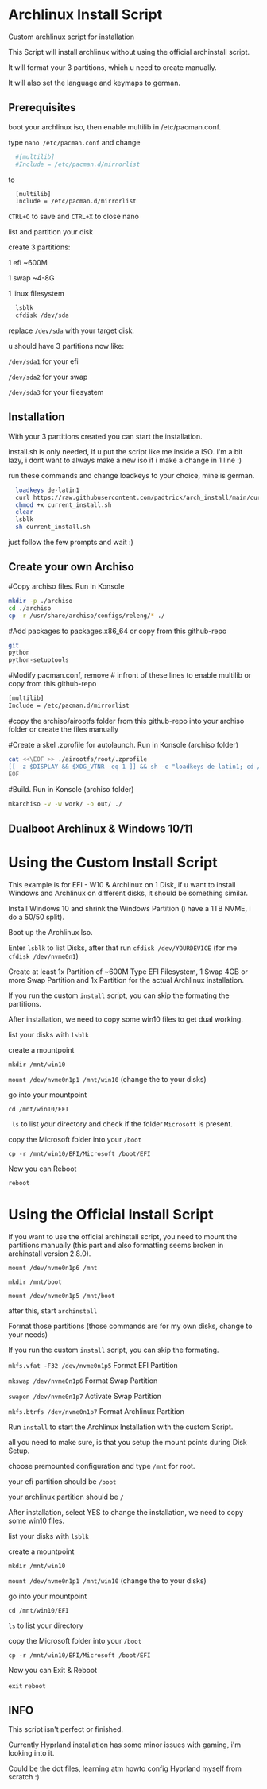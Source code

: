 
# Archlinux Install Script

Custom archlinux script for installation

This Script will install archlinux without using the official archinstall script.

It will format your 3 partitions, which u need to create manually.

It will also set the language and keymaps to german.


## Prerequisites

boot your archlinux iso, then enable multilib in /etc/pacman.conf.

type `nano /etc/pacman.conf` and change

```bash
  #[multilib]
  #Include = /etc/pacman.d/mirrorlist
```

to

```bash
  [multilib]
  Include = /etc/pacman.d/mirrorlist
```

`CTRL+O` to save and `CTRL+X` to close nano

list and partition your disk

create 3 partitions:

1 efi ~600M

1 swap ~4-8G

1 linux filesystem


```bash
  lsblk
  cfdisk /dev/sda
```
replace `/dev/sda` with your target disk.

u should have  3 partitions now like:

`/dev/sda1` for your efi

`/dev/sda2` for your swap

`/dev/sda3` for your filesystem
## Installation

With your 3 partitions created you can start the installation.

install.sh is only needed, if u put the script like me inside a ISO. I'm a bit lazy, i dont want to always make a new iso if i make a change in 1 line :)

run these commands and change loadkeys to your choice, mine is german.

```bash
  loadkeys de-latin1 
  curl https://raw.githubusercontent.com/padtrick/arch_install/main/current_install.sh -o current_install.sh
  chmod +x current_install.sh
  clear
  lsblk
  sh current_install.sh
```

just follow the few prompts and wait :)

## Create your own Archiso

#Copy archiso files. Run in Konsole
```bash
mkdir -p ./archiso
cd ./archiso
cp -r /usr/share/archiso/configs/releng/* ./
```
#Add packages to packages.x86_64 or copy from this github-repo
```bash
git
python
python-setuptools
```

#Modify pacman.conf, remove # infront of these lines to enable multilib or copy from this github-repo
```bash
[multilib]
Include = /etc/pacman.d/mirrorlist
```
#copy the archiso/airootfs folder from this github-repo into your archiso folder or create the files manually

#Create a skel .zprofile for autolaunch. Run in Konsole (archiso folder)
```bash
cat <<\EOF >> ./airootfs/root/.zprofile
[[ -z $DISPLAY && $XDG_VTNR -eq 1 ]] && sh -c "loadkeys de-latin1; cd /root; chmod +x /usr/local/bin/greeting; chmod +x /usr/local/bin/parthelp; chmod +x /usr/local/bin/wifihelp; chmod +x /usr/local/bin/wifihelp; chmod +x /usr/local/bin/install; /usr/local/bin/greeting"
EOF
```

#Build. Run in Konsole (archiso folder)
```bash
mkarchiso -v -w work/ -o out/ ./
```

## Dualboot Archlinux & Windows 10/11

# Using the Custom Install Script

This example is for EFI - W10 & Archlinux on 1 Disk, if u want to install Windows and Archlinux on different disks, it should be something similar.

Install Windows 10 and shrink the Windows Partition (i have a 1TB NVME, i do a 50/50 split).

Boot up the Archlinux Iso.

Enter `lsblk` to list Disks, after that run `cfdisk /dev/YOURDEVICE` (for me `cfdisk /dev/nvme0n1`)

Create at least 1x Partition of ~600M Type EFI Filesystem, 1 Swap 4GB or more Swap Partition and 1x Partition for the actual Archlinux installation.

If you run the custom `install` script, you can skip the formating the partitions.


After installation, we need to copy some win10 files to get dual working.

list your disks with `lsblk`

create a mountpoint

`mkdir /mnt/win10`

`mount /dev/nvme0n1p1 /mnt/win10` (change the to your disks)

go into your mountpoint

`cd /mnt/win10/EFI`

` ls` to list your directory and check if the folder `Microsoft` is present.

copy the Microsoft folder into your `/boot`

`cp -r /mnt/win10/EFI/Microsoft /boot/EFI`

Now you can Reboot

`reboot`



# Using the Official Install Script

If you want to use the official archinstall script, you need to mount the partitions manually (this part and also formatting seems broken in archinstall version 2.8.0).

`mount /dev/nvme0n1p6 /mnt`

`mkdir /mnt/boot`

`mount /dev/nvme0n1p5 /mnt/boot`

after this, start `archinstall`

Format those partitions (those commands are for my own disks, change to your needs)

If you run the custom `install` script, you can skip the formating.

`mkfs.vfat -F32 /dev/nvme0n1p5` Format EFI Partition

`mkswap /dev/nvme0n1p6` Format Swap Partition

`swapon /dev/nvme0n1p7` Activate Swap Partition

`mkfs.btrfs /dev/nvme0n1p7` Format Archlinux Partition

Run `install` to start the Archlinux Installation with the custom Script.


all you need to make sure, is that you setup the mount points during Disk Setup.

choose premounted configuration and type `/mnt` for root.

your efi partition should be `/boot`

your archlinux partition should be `/`


After installation, select YES to change the installation, we need to copy some win10 files.

list your disks with `lsblk`

create a mountpoint

`mkdir /mnt/win10`

`mount /dev/nvme0n1p1 /mnt/win10` (change the to your disks)

go into your mountpoint

`cd /mnt/win10/EFI`

`ls` to list your directory

copy the Microsoft folder into your `/boot`

`cp -r /mnt/win10/EFI/Microsoft /boot/EFI`

Now you can Exit & Reboot

`exit`
`reboot`




## INFO

This script isn't perfect or finished.

Currently Hyprland installation has some minor issues with gaming, i'm looking into it.

Could be the dot files, learning atm howto config Hyprland myself from scratch :)
